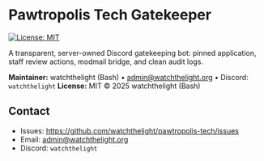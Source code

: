 # Pawtropolis Tech Gatekeeper

[![License: MIT](https://img.shields.io/badge/License-MIT-yellow.svg)](./LICENSE)

A transparent, server-owned Discord gatekeeping bot: pinned application, staff review actions, modmail bridge, and clean audit logs.

**Maintainer:** watchthelight (Bash) • admin@watchthelight.org • Discord: `watchthelight`
**License:** MIT © 2025 watchthelight (Bash)

## Contact

- Issues: https://github.com/watchthelight/pawtropolis-tech/issues
- Email: admin@watchthelight.org
- Discord: `watchthelight`
